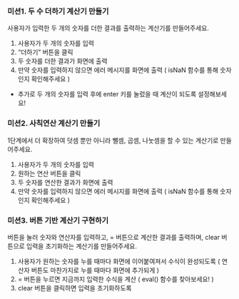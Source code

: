 ### 미션1. 두 수 더하기 계산기 만들기

사용자가 입력한 두 개의 숫자를 더한 결과를 출력하는 계산기를 만들어주세요.

1. 사용자가 두 개의 숫자를 입력 
2. “더하기” 버튼을 클릭 
3. 두 숫자를 더한 결과가 화면에 출력 
4. 만약 숫자를 입력하지 않으면 에러 메시지를 화면에 출력 
  ( isNaN 함수를 통해 숫자인지 확인해주세요 )

- 추가로 두 개의 숫자를 입력 후에 enter 키를 눌렀을 때 계산이 되도록 설정해보세요!


### 미션2. 사칙연산 계산기 만들기

1단계에서 더 확장하여 덧셈 뿐만 아니라 뺄셈, 곱셈, 나눗셈을 할 수 있는 계산기로 만들어주세요.

1. 사용자가 두 개의 숫자를 입력 
2. 원하는 연산 버튼을 클릭 
3. 두 숫자를 연산한 결과가 화면에 출력 
4. 만약 숫자를 입력하지 않으면 에러 메시지를 화면에 출력 
  ( isNaN 함수를 통해 숫자인지 확인해주세요 )


### 미션3. 버튼 기반 계산기 구현하기

버튼을 눌러 숫자와 연산자를 입력하고, = 버튼으로 계산한 결과를 출력하며, clear 버튼으로 입력을 초기화하는 계산기를 만들어주세요.

1. 사용자가 원하는 숫자를 누를 때마다 화면에 이어붙여져서 수식이 완성되도록 ( 연산자 버튼도 마찬가지로 누를 때마다 화면에 추가되게 )
2. = 버튼을 누르면 지금까지 입력한 수식을 계산
  ( eval() 함수를 찾아보세요! )
3. clear 버튼을 클릭하면 입력을 초기화하도록 